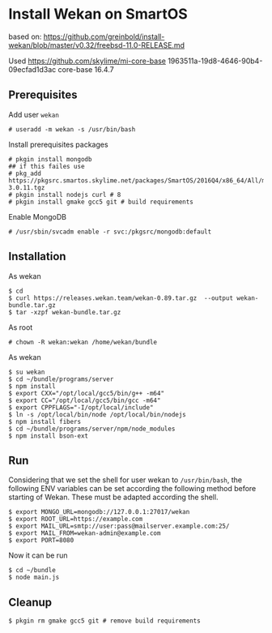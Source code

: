 # Install Wekan on SmartOS

based on: https://github.com/greinbold/install-wekan/blob/master/v0.32/freebsd-11.0-RELEASE.md

Used https://github.com/skylime/mi-core-base 1963511a-19d8-4646-90b4-09ecfad1d3ac  core-base 16.4.7

## Prerequisites

Add user `wekan`

	# useradd -m wekan -s /usr/bin/bash

Install prerequisites packages

	# pkgin install mongodb
	## if this failes use
	# pkg_add https://pkgsrc.smartos.skylime.net/packages/SmartOS/2016Q4/x86_64/All/mongodb-3.0.11.tgz
	# pkgin install nodejs curl # 8
	# pkgin install gmake gcc5 git # build requirements

Enable MongoDB

	# /usr/sbin/svcadm enable -r svc:/pkgsrc/mongodb:default

## Installation

As wekan

	$ cd
	$ curl https://releases.wekan.team/wekan-0.89.tar.gz  --output wekan-bundle.tar.gz
	$ tar -xzpf wekan-bundle.tar.gz

As root

	# chown -R wekan:wekan /home/wekan/bundle

As wekan

	$ su wekan
	$ cd ~/bundle/programs/server
	$ npm install
	$ export CXX="/opt/local/gcc5/bin/g++ -m64"
	$ export CC="/opt/local/gcc5/bin/gcc -m64"
	$ export CPPFLAGS="-I/opt/local/include"
	$ ln -s /opt/local/bin/node /opt/local/bin/nodejs
	$ npm install fibers
	$ cd ~/bundle/programs/server/npm/node_modules
	$ npm install bson-ext

## Run

Considering that we set the shell for user wekan to `/usr/bin/bash`, the following ENV variables can be set according the following method before starting of Wekan. These must be adapted according the shell.

	$ export MONGO_URL=mongodb://127.0.0.1:27017/wekan
	$ export ROOT_URL=https://example.com
	$ export MAIL_URL=smtp://user:pass@mailserver.example.com:25/
	$ export MAIL_FROM=wekan-admin@example.com
	$ export PORT=8080

Now it can be run

	$ cd ~/bundle
	$ node main.js

## Cleanup

	$ pkgin rm gmake gcc5 git # remove build requirements